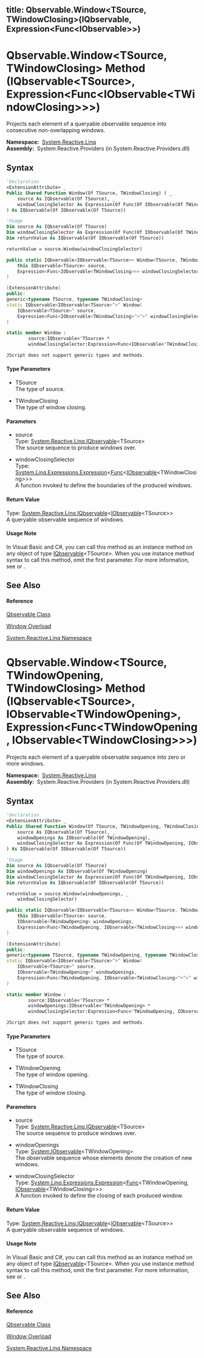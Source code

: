 title: Qbservable.Window<TSource, TWindowClosing>(IQbservable<TSource>, Expression<Func<IObservable<TWindowClosing>>>)
---
# Qbservable.Window\<TSource, TWindowClosing\> Method (IQbservable\<TSource\>, Expression\<Func\<IObservable\<TWindowClosing\>\>\>)

Projects each element of a queryable observable sequence into consecutive non-overlapping windows.

**Namespace:**  [System.Reactive.Linq](System.Reactive.Linq/System.Reactive.Linq)  
**Assembly:**  System.Reactive.Providers (in System.Reactive.Providers.dll)

## Syntax

```vb
'Declaration
<ExtensionAttribute> _
Public Shared Function Window(Of TSource, TWindowClosing) ( _
    source As IQbservable(Of TSource), _
    windowClosingSelector As Expression(Of Func(Of IObservable(Of TWindowClosing))) _
) As IQbservable(Of IObservable(Of TSource))
```

```vb
'Usage
Dim source As IQbservable(Of TSource)
Dim windowClosingSelector As Expression(Of Func(Of IObservable(Of TWindowClosing)))
Dim returnValue As IQbservable(Of IObservable(Of TSource))

returnValue = source.Window(windowClosingSelector)
```

```csharp
public static IQbservable<IObservable<TSource>> Window<TSource, TWindowClosing>(
    this IQbservable<TSource> source,
    Expression<Func<IObservable<TWindowClosing>>> windowClosingSelector
)
```

```c++
[ExtensionAttribute]
public:
generic<typename TSource, typename TWindowClosing>
static IQbservable<IObservable<TSource>^>^ Window(
    IQbservable<TSource>^ source, 
    Expression<Func<IObservable<TWindowClosing>^>^>^ windowClosingSelector
)
```

```fsharp
static member Window : 
        source:IQbservable<'TSource> * 
        windowClosingSelector:Expression<Func<IObservable<'TWindowClosing>>> -> IQbservable<IObservable<'TSource>> 
```

```javascript
JScript does not support generic types and methods.
```

#### Type Parameters

- TSource  
  The type of source.

- TWindowClosing  
  The type of window closing.

#### Parameters

- source  
  Type: [System.Reactive.Linq.IQbservable](IQbservable/IQbservable(TSource))\<TSource\>  
  The source sequence to produce windows over.

- windowClosingSelector  
  Type: [System.Linq.Expressions.Expression](https://msdn.microsoft.com/en-us/library/Bb335710)\<[Func](https://msdn.microsoft.com/en-us/library/Bb534960)\<[IObservable](https://msdn.microsoft.com/en-us/library/Dd990377)\<TWindowClosing\>\>\>  
  A function invoked to define the boundaries of the produced windows.

#### Return Value

Type: [System.Reactive.Linq.IQbservable](IQbservable/IQbservable(TSource))\<[IObservable](https://msdn.microsoft.com/en-us/library/Dd990377)\<TSource\>\>  
A queryable observable sequence of windows.

#### Usage Note

In Visual Basic and C\#, you can call this method as an instance method on any object of type [IQbservable](IQbservable/IQbservable(TSource))\<TSource\>. When you use instance method syntax to call this method, omit the first parameter. For more information, see [](https://msdn.microsoft.com/en-us/library/Bb384936) or [](https://msdn.microsoft.com/en-us/library/Bb383977).

## See Also

#### Reference

[Qbservable Class](Qbservable/Qbservable)

[Window Overload](Window/Qbservable.Window)

[System.Reactive.Linq Namespace](System.Reactive.Linq/System.Reactive.Linq)

# Qbservable.Window\<TSource, TWindowOpening, TWindowClosing\> Method (IQbservable\<TSource\>, IObservable\<TWindowOpening\>, Expression\<Func\<TWindowOpening, IObservable\<TWindowClosing\>\>\>)

Projects each element of a queryable observable sequence into zero or more windows.

**Namespace:**  [System.Reactive.Linq](System.Reactive.Linq/System.Reactive.Linq)  
**Assembly:**  System.Reactive.Providers (in System.Reactive.Providers.dll)

## Syntax

```vb
'Declaration
<ExtensionAttribute> _
Public Shared Function Window(Of TSource, TWindowOpening, TWindowClosing) ( _
    source As IQbservable(Of TSource), _
    windowOpenings As IObservable(Of TWindowOpening), _
    windowClosingSelector As Expression(Of Func(Of TWindowOpening, IObservable(Of TWindowClosing))) _
) As IQbservable(Of IObservable(Of TSource))
```

```vb
'Usage
Dim source As IQbservable(Of TSource)
Dim windowOpenings As IObservable(Of TWindowOpening)
Dim windowClosingSelector As Expression(Of Func(Of TWindowOpening, IObservable(Of TWindowClosing)))
Dim returnValue As IQbservable(Of IObservable(Of TSource))

returnValue = source.Window(windowOpenings, _
    windowClosingSelector)
```

```csharp
public static IQbservable<IObservable<TSource>> Window<TSource, TWindowOpening, TWindowClosing>(
    this IQbservable<TSource> source,
    IObservable<TWindowOpening> windowOpenings,
    Expression<Func<TWindowOpening, IObservable<TWindowClosing>>> windowClosingSelector
)
```

```c++
[ExtensionAttribute]
public:
generic<typename TSource, typename TWindowOpening, typename TWindowClosing>
static IQbservable<IObservable<TSource>^>^ Window(
    IQbservable<TSource>^ source, 
    IObservable<TWindowOpening>^ windowOpenings, 
    Expression<Func<TWindowOpening, IObservable<TWindowClosing>^>^>^ windowClosingSelector
)
```

```fsharp
static member Window : 
        source:IQbservable<'TSource> * 
        windowOpenings:IObservable<'TWindowOpening> * 
        windowClosingSelector:Expression<Func<'TWindowOpening, IObservable<'TWindowClosing>>> -> IQbservable<IObservable<'TSource>> 
```

```javascript
JScript does not support generic types and methods.
```

#### Type Parameters

- TSource  
  The type of source.

- TWindowOpening  
  The type of window opening.

- TWindowClosing  
  The type of window closing.

#### Parameters

- source  
  Type: [System.Reactive.Linq.IQbservable](IQbservable/IQbservable(TSource))\<TSource\>  
  The source sequence to produce windows over.

- windowOpenings  
  Type: [System.IObservable](https://msdn.microsoft.com/en-us/library/Dd990377)\<TWindowOpening\>  
  The observable sequence whose elements denote the creation of new windows.

- windowClosingSelector  
  Type: [System.Linq.Expressions.Expression](https://msdn.microsoft.com/en-us/library/Bb335710)\<[Func](https://msdn.microsoft.com/en-us/library/Bb549151)\<TWindowOpening, [IObservable](https://msdn.microsoft.com/en-us/library/Dd990377)\<TWindowClosing\>\>\>  
  A function invoked to define the closing of each produced window.

#### Return Value

Type: [System.Reactive.Linq.IQbservable](IQbservable/IQbservable(TSource))\<[IObservable](https://msdn.microsoft.com/en-us/library/Dd990377)\<TSource\>\>  
A queryable observable sequence of windows.

#### Usage Note

In Visual Basic and C\#, you can call this method as an instance method on any object of type [IQbservable](IQbservable/IQbservable(TSource))\<TSource\>. When you use instance method syntax to call this method, omit the first parameter. For more information, see [](https://msdn.microsoft.com/en-us/library/Bb384936) or [](https://msdn.microsoft.com/en-us/library/Bb383977).

## See Also

#### Reference

[Qbservable Class](Qbservable/Qbservable)

[Window Overload](Window/Qbservable.Window)

[System.Reactive.Linq Namespace](System.Reactive.Linq/System.Reactive.Linq)
